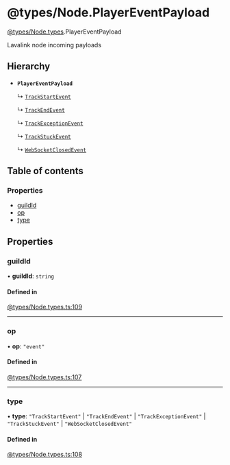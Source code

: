 # @types/Node.PlayerEventPayload

[@types/Node.types](../Node.types.md).PlayerEventPayload

Lavalink node incoming payloads

## Hierarchy

- **`PlayerEventPayload`**

  ↳ [`TrackStartEvent`](Node.types.TrackStartEvent.md)

  ↳ [`TrackEndEvent`](Node.types.TrackEndEvent.md)

  ↳ [`TrackExceptionEvent`](Node.types.TrackExceptionEvent.md)

  ↳ [`TrackStuckEvent`](Node.types.TrackStuckEvent.md)

  ↳ [`WebSocketClosedEvent`](Node.types.WebSocketClosedEvent.md)

## Table of contents

### Properties

- [guildId](Node.types.PlayerEventPayload.md#guildid)
- [op](Node.types.PlayerEventPayload.md#op)
- [type](Node.types.PlayerEventPayload.md#type)

## Properties

### guildId

• **guildId**: `string`

#### Defined in

[@types/Node.types.ts:109](https://github.com/hmes98318/LavaShark/blob/accfd833a0203cc1d8758108ff5b6cd5af205387/src/@types/Node.types.ts#L109)

___

### op

• **op**: ``"event"``

#### Defined in

[@types/Node.types.ts:107](https://github.com/hmes98318/LavaShark/blob/accfd833a0203cc1d8758108ff5b6cd5af205387/src/@types/Node.types.ts#L107)

___

### type

• **type**: ``"TrackStartEvent"`` \| ``"TrackEndEvent"`` \| ``"TrackExceptionEvent"`` \| ``"TrackStuckEvent"`` \| ``"WebSocketClosedEvent"``

#### Defined in

[@types/Node.types.ts:108](https://github.com/hmes98318/LavaShark/blob/accfd833a0203cc1d8758108ff5b6cd5af205387/src/@types/Node.types.ts#L108)
